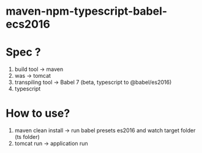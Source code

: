 # maven-npm-typescript-babel-ecs2016

# Spec ?
1. build tool -> maven
2. was -> tomcat
3. transpiling tool -> Babel 7 (beta, typescript to @babel/es2016)
4. typescript

# How to use?
1. maven clean install -> run babel presets es2016 and watch target folder (ts folder)
2. tomcat run -> application run
